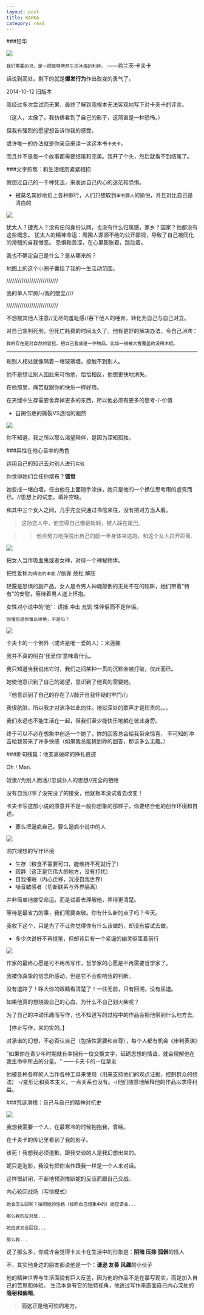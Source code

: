 ```yaml
---
layout: post
title: KAFKA
category: read
---
```

###铅华

<img class="cover" src="/images/2014/12/read/KAFKA/20141209214245.jpg" />

`我们需要的书，是一把能够劈开生活冰海的利斧。`
                          ——弗兰茨·卡夫卡

话说到高处，剩下的就是**爆发行为**作出改变的勇气了。

2014-10-12 旧版本

我经过多次尝试而无果，最终了解到我根本无法客观地写下对卡夫卡的评言。

（这人，太像了，我仿佛看到了自己的影子，这简直是一种恐怖。）

但我有强烈的愿望想告诉你我的感受。

或许唯一的办法就是你亲自来读一读这本书`卡夫卡`。

而且并不是每一个故事都需要结尾和完美。我开了个头，然后就看不到结尾了。

###文字煎熬：和生活经历紧紧相扣

假想过自己的一千种死法，来表达自己内心的迷茫和恐惧。

- 被莫名其妙地扣上各种罪行，人们只想取到`审判罪人`的愉悦，并且对比自己是清白的

<img class="cover" src="/images/2014/12/read/KAFKA/20141209225132.jpg" />

犹太人？捷克人？没有任何身份认同，也没有什么归属感。家乡？国家？他都没有这些概念。
犹太人的精神命运：周围人源源不绝的公开鄙视，导致了自己被同化的滑稽的自我憎恶。 
恐惧和苦涩，在心里膨胀着，跳动着。

我也不确定自己是什么？是从哪来的？

地图上的这个小圈子囊括了我的一生活动范围。

///////////////////////////

我的单人牢房/-/我的壁垒////

///////////////////////////

不想被其他人注意//无尽的羞耻感//吞下他人的唾弃，转化为自己与自己对立。

对自己宣判死刑，但死亡耗费的时间太久了。他有更好的解决办法，令自己*消失*：

`我的存在是对自然的冒犯，把自己看成是一件物品，比如一根被大雪覆盖的没用木棍。`

******************************************

和别人相处就像隔着一堵玻璃墙，接触不到别人。

他不是想让别人因此来可怜他，恰恰相反，他想更快地消失。

在他那里，痛苦就跟你的快乐一样好用。

在夹缝中生存需要舍弃掉更多的东西，所以他必须有更多的思考-/-价值
         
- 自揭伤疤的撕裂VS透彻的超然

<img class="cover" src="/images/2014/12/read/KAFKA/20141209233550.jpg" />

你不知道，我之所以那么渴望陪伴，是因为深知孤独。

###异性在他心目中的角色

运用自己的知识去对别人进行`实验`

你觉得她们会任你摆布？**错觉**

她变成一堵白墙，任由他在上面随手涂抹，她只是他的一个换位思考用的虚壳而已。//思想上的试恋，填补空缺。

和其中三个女人之间，几乎完全只通过书信来往，没有把对方当**人**看。


>这场恋人中，他觉得自己像是蚯蚓，被人踩在尾巴。

>>他会努力地挣脱出自己的前一半身体来逃跑，和这个女人拉开距离.

<img class="cover" src="/images/2014/12/read/KAFKA/20141209222746.jpg" />

把女人当作吸血鬼或者女神，对待一个神秘物体。

把性爱称为`病态的本能` //依靠 放松 解压

轻蔑是恐惧的副产品。女人是令男人神魂颠倒的无处不在的陷阱，她们带着"特有"的安慰，等待着男人送上怀抱。

女性对小说中的'他'：诱捕 冲击 充饥 性伴侣而不是伴侣。

`你懂但是你难以拒绝，不是吗？`

<img class="cover" src="/images/2014/12/read/KAFKA/20141209231843.jpg" />

卡夫卡的一个例外（或许是唯一爱的人）：米莲娜

>
我并不真的明白'我爱你'意味着什么。

我只知道当我说出它时，我们之间某种一贯的沉默会被打破，仅此而已。
>

她使他意识到了自己的渴望，意识到了他真的需要她。

『他意识到了自己的存在了//敲开自我怀疑的牢门//』

我很肮脏，所以我才对洁净如此向往。地狱深处的歌声才是珍贵的。。。

我们永远也不能生活在一起，但我们至少能快乐地躺在彼此身旁。

终于可以不必在想象中创造一个她了，妳的回答总会給我带来惊喜，
不可知的冲击給我带来了许多快感（如果我总能猜到妳的回答，那该多么无趣。）

###断句残篇：他支离破碎的挣扎痕迹

Oh！Man.

奴隶//为别人而活//忠诚仆人的思想//完全的牺牲

没有自我//除了没完没了的接受，他就根本没试着去改变！

卡夫卡写这部小说的原意并不是一般你想象的那样子，你要结合他的创作环境和自述。

- 要么把逼疯自己，要么逼疯小说中的人

<img class="cover" src="/images/2014/12/read/KAFKA/20141209225814.jpg" />

洞穴理想的写作环境

- 生存（粮食不需要可口，能维持不死就行了）
- 寂静（这正是它伟大的地方，没有打扰）
- 自我催眠（内心迁移，沉浸自我世界）
- 噪音敏感者（切断联系与外界隔离）

并非简单地接受命运，而是试着去理解他，弄得更清楚。

等待是最省力的事，我们需要突破。你有什么新的点子吗？今天。

我收下这个，只是为了不让你觉得你有什么该做的，却没有尝试去做。

- 多少次说好不再提笔，但却背后有一个紧逼的幽灵驱策着前行

<img class="cover" src="/images/2014/12/read/KAFKA/20141209232742.jpg" />

作家的最终心愿是可不用再写作，哲学家的心愿是不再需要哲学家了。

我被你真挚的信念所感动，但是它不会影响我的判断。

没有退路了！睁大你的眼睛看清楚了！一往无前，只有回溯，没有屈退。

如果他真的想烧毁自己的心血，为什么不自己划火柴呢？

为了自己的冲动乐趣而写作，也不知道写的过程中的作品会把他带到什么地方去。

【停止写作，来的实的。】

对承诺的幻想，不必否认自己（包括性需要和自尊），每个人都有机会《审判表演》

"如果你在青少年时期就有幸拥有一位交换文字，砥砺思想的情谊，就会理解他在我生命中所占的分量。"
                                         ——卡夫卡的一位挚友

他被各种各样的人当作各种工具来使用（用来支持他们的观点证据，控制群众的想法）
-/变形记和资本主义，一点关系也没有。-/他们随意地解释他的作品以求得利益。

###荒诞滑稽：自己与自己的精神对抗史

<img class="cover" src="/images/2014/12/read/KAFKA/20141209225209.jpg" />

我想我需要一个人，在最寒冷的时候抱抱我，曾经。

在卡夫卡的传记里看到了我的影子。

该死！我想我必须道歉，跟我交谈的人是我幻想出来的。

妮只是泡影，我没有把你当作跟我一样是一个人来对话。

这样很封闭，不断地预测推断妮的反应而跟自己交战。

内心轮回战场（写信模式）


`她会怎么回呢？按照她的性格（按照自己想象中的）她应该会...`

`那么我的应对是...`

`她应该又会回我...`

`那么我...`

说了那么多，你或许会觉得卡夫卡在生活中的形象是：**阴暗 压抑 孤僻**的怪人

不，其实他身边的朋友都说他是一个：**谦逊 友善 风趣**的小伙子

他的精神世界与生活面貌有巨大反差，因为他的作品不是在摹写现实，而是加入自己的苦思和体验。
生活本身有它的独特视角，他透过写作来直面自己内心深处的**隐秘和幽暗**。

>**而这正是他可怕的地方。**

